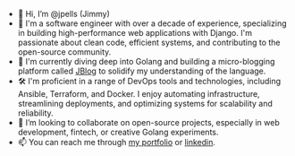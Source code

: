 - 👋 Hi, I’m @jpells (Jimmy)
- 👀 I'm a software engineer with over a decade of experience, specializing in building high-performance web applications with Django. I'm passionate about clean code, efficient systems, and contributing to the open-source community.
- 🌱 I'm currently diving deep into Golang and building a micro-blogging platform called [JBlog](https://github.com/jpells/jblog) to solidify my understanding of the language.
- 🛠️ I'm proficient in a range of DevOps tools and technologies, including Ansible, Terraform, and Docker. I enjoy automating infrastructure, streamlining deployments, and optimizing systems for scalability and reliability.
- 💞️ I’m looking to collaborate on open-source projects, especially in web development, fintech, or creative Golang experiments.
- 📫 You can reach me through [my portfolio](https://jimmypells.com) or [linkedin](https://www.linkedin.com/in/jimmypells/).

<!---
jpells/jpells is a ✨ special ✨ repository because its `README.md` (this file) appears on your GitHub profile.
You can click the Preview link to take a look at your changes.
--->
